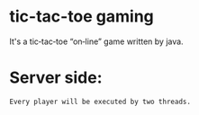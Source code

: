 # tic-tac-toe gaming
It's a tic‐tac‐toe “on‐line” game written by java.

# Server side:
	Every player will be executed by two threads.
